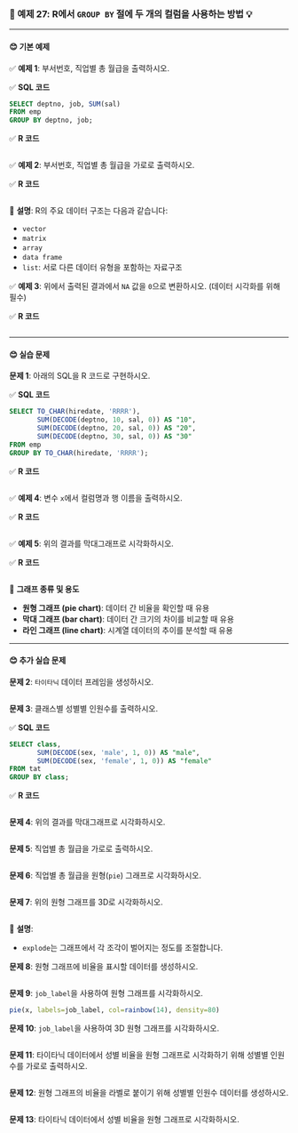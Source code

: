 ### 🎯 예제 27: R에서 `GROUP BY` 절에 두 개의 컬럼을 사용하는 방법 💡

---

#### **😊 기본 예제**

✅ **예제 1**: 부서번호, 직업별 총 월급을 출력하시오.

✅ **SQL 코드**
```sql
SELECT deptno, job, SUM(sal)
FROM emp
GROUP BY deptno, job;
```

✅ **R 코드**
```r

```

✅ **예제 2**: 부서번호, 직업별 총 월급을 가로로 출력하시오.

✅ **R 코드**
```r

```

📌 **설명**: R의 주요 데이터 구조는 다음과 같습니다:
- `vector`
- `matrix`
- `array`
- `data frame`
- `list`: 서로 다른 데이터 유형을 포함하는 자료구조

✅ **예제 3**: 위에서 출력된 결과에서 `NA` 값을 `0`으로 변환하시오. (데이터 시각화를 위해 필수)

✅ **R 코드**
```r

```

---

#### **😊 실습 문제**

**문제 1**: 아래의 SQL을 R 코드로 구현하시오.

✅ **SQL 코드**
```sql
SELECT TO_CHAR(hiredate, 'RRRR'),
       SUM(DECODE(deptno, 10, sal, 0)) AS "10",
       SUM(DECODE(deptno, 20, sal, 0)) AS "20",
       SUM(DECODE(deptno, 30, sal, 0)) AS "30"
FROM emp
GROUP BY TO_CHAR(hiredate, 'RRRR');
```

✅ **R 코드**
```r

```

✅ **예제 4**: 변수 `x`에서 컬럼명과 행 이름을 출력하시오.

✅ **R 코드**
```r

```

✅ **예제 5**: 위의 결과를 막대그래프로 시각화하시오.

✅ **R 코드**
```r

```

📌 **그래프 종류 및 용도**
- **원형 그래프 (pie chart)**: 데이터 간 비율을 확인할 때 유용
- **막대 그래프 (bar chart)**: 데이터 간 크기의 차이를 비교할 때 유용
- **라인 그래프 (line chart)**: 시계열 데이터의 추이를 분석할 때 유용

---

#### **😊 추가 실습 문제**

**문제 2**: `타이타닉` 데이터 프레임을 생성하시오.
```r

```

**문제 3**: 클래스별 성별별 인원수를 출력하시오.

✅ **SQL 코드**
```sql
SELECT class, 
       SUM(DECODE(sex, 'male', 1, 0)) AS "male",
       SUM(DECODE(sex, 'female', 1, 0)) AS "female"
FROM tat
GROUP BY class;
```

✅ **R 코드**
```r

```

**문제 4**: 위의 결과를 막대그래프로 시각화하시오.
```r

```

**문제 5**: 직업별 총 월급을 가로로 출력하시오.
```r

```

**문제 6**: 직업별 총 월급을 원형(`pie`) 그래프로 시각화하시오.
```r

```

**문제 7**: 위의 원형 그래프를 3D로 시각화하시오.
```r

```

📌 **설명**:
- `explode`는 그래프에서 각 조각이 벌어지는 정도를 조절합니다.

**문제 8**: 원형 그래프에 비율을 표시할 데이터를 생성하시오.
```r

```

**문제 9**: `job_label`을 사용하여 원형 그래프를 시각화하시오.
```r
pie(x, labels=job_label, col=rainbow(14), density=80)
```

**문제 10**: `job_label`을 사용하여 3D 원형 그래프를 시각화하시오.
```r

```

**문제 11**: 타이타닉 데이터에서 성별 비율을 원형 그래프로 시각화하기 위해 성별별 인원수를 가로로 출력하시오.
```r

```

**문제 12**: 원형 그래프의 비율을 라벨로 붙이기 위해 성별별 인원수 데이터를 생성하시오.
```r

```

**문제 13**: 타이타닉 데이터에서 성별 비율을 원형 그래프로 시각화하시오.
```r

```
